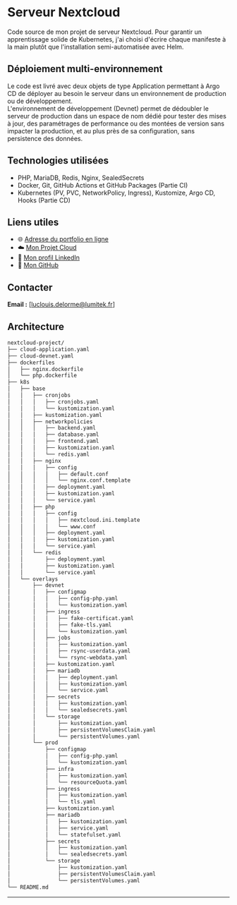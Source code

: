 # Serveur Nextcloud

Code source de mon projet de serveur Nextcloud.
Pour garantir un apprentissage solide de Kubernetes, j'ai choisi d'écrire chaque manifeste
à la main plutôt que l'installation semi-automatisée avec Helm.

## Déploiement multi-environnement
Le code est livré avec deux objets de type Application permettant à Argo CD de déployer au besoin le serveur dans un environnement de production ou de développement.  
L'environnement de développement (Devnet) permet de dédoubler le serveur de production dans un espace de nom dédié pour tester des mises à jour, des paramétrages de performance ou des montées de version sans impacter la production, et au plus près de sa configuration, sans persistence des données.

## Technologies utilisées

- PHP, MariaDB, Redis, Nginx, SealedSecrets   
- Docker, Git, GitHub Actions et GitHub Packages (Partie CI)  
- Kubernetes (PV, PVC, NetworkPolicy, Ingress), Kustomize, Argo CD, Hooks (Partie CD)  

## Liens utiles

- 🌐 [Adresse du portfolio en ligne](https://lumitek.fr)
- ☁️ [Mon Projet Cloud](https://cloud.lumitek.fr/s/tFfkts7BwxtGiBm)
- 💼 [Mon profil LinkedIn](https://www.linkedin.com/in/luclouisdelorme/)  
- 🐙 [Mon GitHub](https://github.com/Luc426)

## Contacter

**Email :** [luclouis.delorme@lumitek.fr]  

## Architecture

```bash
nextcloud-project/
├── cloud-application.yaml
├── cloud-devnet.yaml
├── dockerfiles
│   ├── nginx.dockerfile
│   └── php.dockerfile
├── k8s
│   ├── base
│   │   ├── cronjobs
│   │   │   ├── cronjobs.yaml
│   │   │   └── kustomization.yaml
│   │   ├── kustomization.yaml
│   │   ├── networkpolicies
│   │   │   ├── backend.yaml
│   │   │   ├── database.yaml
│   │   │   ├── frontend.yaml
│   │   │   ├── kustomization.yaml
│   │   │   └── redis.yaml
│   │   ├── nginx
│   │   │   ├── config
│   │   │   │   ├── default.conf
│   │   │   │   └── nginx.conf.template
│   │   │   ├── deployment.yaml
│   │   │   ├── kustomization.yaml
│   │   │   └── service.yaml
│   │   ├── php
│   │   │   ├── config
│   │   │   │   ├── nextcloud.ini.template
│   │   │   │   └── www.conf
│   │   │   ├── deployment.yaml
│   │   │   ├── kustomization.yaml
│   │   │   └── service.yaml
│   │   └── redis
│   │       ├── deployment.yaml
│   │       ├── kustomization.yaml
│   │       └── service.yaml
│   └── overlays
│       ├── devnet
│       │   ├── configmap
│       │   │   ├── config-php.yaml
│       │   │   └── kustomization.yaml
│       │   ├── ingress
│       │   │   ├── fake-certificat.yaml
│       │   │   ├── fake-tls.yaml
│       │   │   └── kustomization.yaml
│       │   ├── jobs
│       │   │   ├── kustomization.yaml
│       │   │   ├── rsync-userdata.yaml
│       │   │   └── rsync-webdata.yaml
│       │   ├── kustomization.yaml
│       │   ├── mariadb
│       │   │   ├── deployment.yaml
│       │   │   ├── kustomization.yaml
│       │   │   └── service.yaml
│       │   ├── secrets
│       │   │   ├── kustomization.yaml
│       │   │   └── sealedsecrets.yaml
│       │   └── storage
│       │       ├── kustomization.yaml
│       │       ├── persistentVolumesClaim.yaml
│       │       └── persistentVolumes.yaml
│       └── prod
│           ├── configmap
│           │   ├── config-php.yaml
│           │   └── kustomization.yaml
│           ├── infra
│           │   ├── kustomization.yaml
│           │   └── resourceQuota.yaml
│           ├── ingress
│           │   ├── kustomization.yaml
│           │   └── tls.yaml
│           ├── kustomization.yaml
│           ├── mariadb
│           │   ├── kustomization.yaml
│           │   ├── service.yaml
│           │   └── statefulset.yaml
│           ├── secrets
│           │   ├── kustomization.yaml
│           │   └── sealedsecrets.yaml
│           └── storage
│               ├── kustomization.yaml
│               ├── persistentVolumesClaim.yaml
│               └── persistentVolumes.yaml
└── README.md
```
---